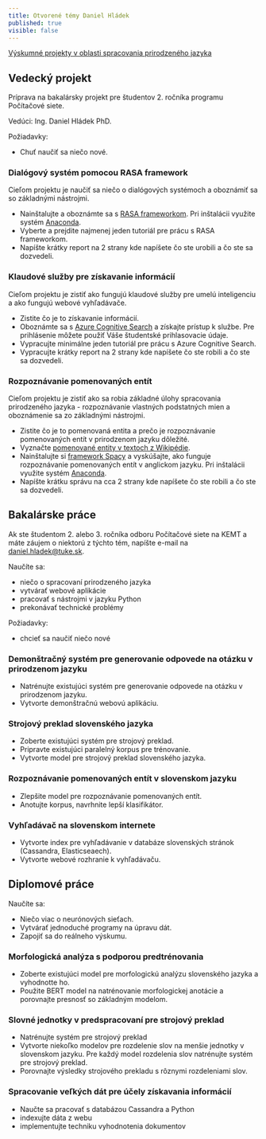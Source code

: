 ```yaml
---
title: Otvorené témy Daniel Hládek
published: true
visible: false
---
```


[Výskumné projekty v oblasti spracovania prirodzeného jazyka](https://zp.kemt.fei.tuke.sk/taxonomy?name=category&val=project)

## Vedecký projekt

Príprava na bakalársky projekt pre študentov 2. ročníka programu Počítačové siete. 

Vedúci: Ing. Daniel Hládek PhD.

Požiadavky:

- Chuť naučiť sa niečo nové.

### Dialógový systém pomocou RASA framework

Cieľom projektu je naučiť sa niečo o dialógových systémoch a oboznámiť sa so základnými nástrojmi.

- Nainštalujte a oboznámte sa s [RASA frameworkom](https://rasa.com/docs/). Pri inštalácii využite systém [Anaconda](https://docs.anaconda.com/anaconda/user-guide/getting-started/).
- Vyberte a prejdite najmenej jeden tutoriál pre prácu s RASA frameworkom.
- Napíšte krátky report na 2 strany kde napíšete čo ste urobili a čo ste sa dozvedeli.

### Klaudové služby pre získavanie informácií

Cieľom projektu je zistiť ako fungujú klaudové služby pre umelú inteligenciu 
a ako fungujú webové vyhľadávače.

- Zistite čo je to získavanie informácií.
- Oboznámte sa s [Azure Cognitive Search](https://azure.microsoft.com/en-us/services/search/) a získajte prístup k službe. Pre prihlásenie môžete použiť Váše študentské prihlasovacie údaje.
- Vypracujte minimálne jeden tutoriál pre prácu s Azure Cognitive Search.
- Vypracujte krátky report na 2 strany kde napíšete čo ste robili a čo ste sa dozvedeli.

### Rozpoznávanie pomenovaných entít

Cieľom projektu je zistiť ako sa robia základné úlohy spracovania prirodzeného jazyka - rozpoznávanie vlastných podstatných mien a oboznámenie sa zo základnými nástrojmi.

- Zistite čo je to pomenovaná entita a prečo je rozpoznávanie pomenovaných entít v prirodzenom jazyku dôležité.
- Vyznačte [pomenované entity v textoch z Wikipédie](https://zp.kemt.fei.tuke.sk/topics/named-entity/navod).
- Nainštalujte si [framework Spacy](https://spacy.io/) a vyskúšajte, ako funguje rozpoznávanie pomenovaných entít v anglickom jazyku. Pri inštalácii využite systém [Anaconda](https://docs.anaconda.com/anaconda/user-guide/getting-started/).
- Napíšte krátku správu na cca 2 strany kde napíšete čo ste robili a čo ste sa dozvedeli.

## Bakalárske práce

Ak ste študentom 2. alebo 3. ročníka odboru Počítačové siete na KEMT a máte záujem o niektorú z týchto tém, napíšte e-mail na daniel.hladek@tuke.sk.

Naučíte sa:

- niečo o spracovaní prirodzeného jazyka
- vytvárať webové aplikácie
- pracovať s nástrojmi v jazyku Python
- prekonávať technické problémy

Požiadavky:

- chcieť sa naučiť niečo nové

### Demonštračný systém pre generovanie odpovede na otázku v prirodzenom jazyku

- Natrénujte existujúci systém pre generovanie odpovede na otázku v prirodzenom jazyku.
- Vytvorte demonštračnú webovú aplikáciu.

### Strojový preklad slovenského jazyka

- Zoberte existujúci systém pre strojový preklad.
- Pripravte existujúci paralelný korpus pre trénovanie.
- Vytvorte model pre strojový preklad slovenského jazyka.

### Rozpoznávanie pomenovaných entít v slovenskom jazyku

- Zlepšite model pre rozpoznávanie pomenovaných entít.
- Anotujte korpus, navrhnite lepší klasifikátor.

### Vyhľadávač na slovenskom internete

- Vytvorte index pre vyhľadávanie v databáze slovenských stránok (Cassandra, Elasticseaech).
- Vytvorte webové rozhranie k vyhľadávaču.

## Diplomové práce

Naučíte sa:

- Niečo viac o neurónových sieťach.
- Vytvárať jednoduché programy na úpravu dát.
- Zapojiť sa do reálneho výskumu.

### Morfologická analýza s podporou predtrénovania

- Zoberte existujúci model pre morfologickú analýzu slovenského jazyka a  vyhodnotte ho.
- Použite BERT model na natrénovanie morfologickej anotácie a porovnajte presnosť so základným modelom.

### Slovné jednotky v predspracovaní pre strojový preklad

- Natrénujte systém pre strojový preklad
- Vytvorte niekoľko modelov pre rozdelenie slov na menšie jednotky v slovenskom jazyku. Pre každý model rozdelenia slov natrénujte systém pre strojový preklad. 
- Porovnajte výsledky strojového prekladu s rôznymi rozdeleniami slov.


### Spracovanie veľkých dát pre účely získavania informácií

- Naučte sa pracovať s databázou Cassandra a Python
- indexujte dáta z webu
- implementujte techniku vyhodnotenia dokumentov


